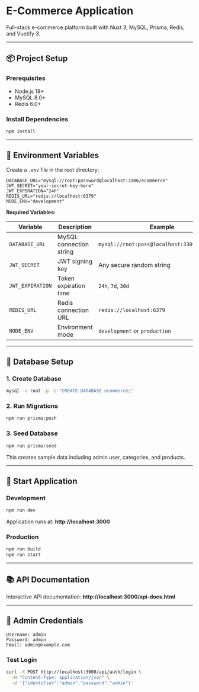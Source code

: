 # E-Commerce Application

Full-stack e-commerce platform built with Nuxt 3, MySQL, Prisma, Redis, and Vuetify 3.

---

## 📦 Project Setup

### Prerequisites
- Node.js 18+
- MySQL 8.0+
- Redis 6.0+

### Install Dependencies
```bash
npm install
```

---

## 🔐 Environment Variables

Create a `.env` file in the root directory:

```env
DATABASE_URL="mysql://root:password@localhost:3306/ecommerce"
JWT_SECRET="your-secret-key-here"
JWT_EXPIRATION="24h"
REDIS_URL="redis://localhost:6379"
NODE_ENV="development"
```

**Required Variables:**

| Variable | Description | Example |
|----------|-------------|---------|
| `DATABASE_URL` | MySQL connection string | `mysql://root:pass@localhost:3306/ecommerce` |
| `JWT_SECRET` | JWT signing key | Any secure random string |
| `JWT_EXPIRATION` | Token expiration time | `24h`, `7d`, `30d` |
| `REDIS_URL` | Redis connection URL | `redis://localhost:6379` |
| `NODE_ENV` | Environment mode | `development` or `production` |

---

## 💾 Database Setup

### 1. Create Database
```bash
mysql -u root -p -e "CREATE DATABASE ecommerce;"
```

### 2. Run Migrations
```bash
npm run prisma:push
```

### 3. Seed Database
```bash
npm run prisma:seed
```

This creates sample data including admin user, categories, and products.

---

## 🚀 Start Application

### Development
```bash
npm run dev
```

Application runs at: **http://localhost:3000**

### Production
```bash
npm run build
npm run start
```

---

## 📚 API Documentation

Interactive API documentation: **http://localhost:3000/api-docs.html**

---

## 🔑 Admin Credentials

```
Username: admin
Password: admin
Email: admin@example.com
```

### Test Login
```bash
curl -X POST http://localhost:3000/api/auth/login \
  -H "Content-Type: application/json" \
  -d '{"identifier":"admin","password":"admin"}'
```
